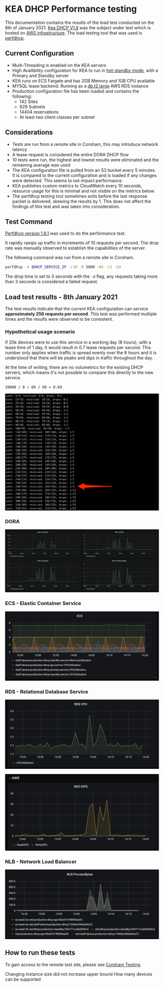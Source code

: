 # KEA DHCP Performance testing

This documentation contains the results of the load test conducted on the 8th of January 2021. 
[Kea DHCP V1.8](https://github.com/ministryofjustice/staff-device-dhcp-server/blob/main/dhcp-service/Dockerfile) was the subject under test which is hosted on [AWS infrastructure](https://github.com/ministryofjustice/staff-device-dns-dhcp-infrastructure). The load testing tool that was used is [perfdhcp](#PerfDHCP).

## Current Configuration

- Multi-Threading is enabled on the KEA servers
- High Availibility configuration for KEA to run in [hot-standby mode](https://gitlab.isc.org/isc-projects/kea/-/wikis/designs/High-Availability-Design), with a Primary and Standby server
- KEA runs on ECS Fargate and has 2GB Memory and 1GB CPU available
- MYSQL lease backend. Running as a [db.t2.large](https://aws.amazon.com/rds/instance-types/) AWS RDS instance
- Production configuration file has been loaded and contains the following:
  - 142 Sites
  - 829 Subnets
  - 14404 reservations
  - At least two client classes per subnet

## Considerations

- Tests are run from a remote site in Corsham, this may introduce network latency
- A lease request is considered the entire DORA DHCP flow
- 10 tests were run, the highest and lowest results were eliminated and the remaining average was used
- The KEA configuration file is pulled from an S3 bucket every 5 minutes. It is compared to the current configuration and is loaded if any changes were detected. This seems to not impact performance.
- KEA publishes custom metrics to CloudWatch every 10 seconds, resource usage for this is minimal and not visible on the metrics below. 
- The perfdhcp testing tool sometimes exits before the last response packet is delivered, skewing the results by 1. This does not affect the findings of this test and was taken into consideration.

## Test Command

[Perfdhcp version 1.8.1](https://kea.readthedocs.io/en/latest/man/perfdhcp.8.html) was used to do the performance test.

It rapidly ramps up traffic in increments of 10 requests per second.
The drop rate was manually observed to establish the capabilities of the server.

The following command was run from a remote site in Corsham.

```sh
perfdhcp -4 $DHCP_SERVICE_IP -r10 -R 5000 -W3 -t1 -d3
```

The drop time is set to 3 seconds with the `-d` flag, any requests taking more than 3 seconds is considered a failed request.

## Load test results - 8th January 2021

The test results indicate that the current KEA configuration can service **approximately 256 requests per second**. This test was performed multiple times and the results were observed to be consistent.

### Hypothetical usage scenario

If 20k devices were to use this service in a working day (8 hours), with a lease time of 1 day, it would result in 0.7 lease requests per second.
This number only applies when traffic is spread evenly over the 8 hours and it is understood that there will be peaks and dips in traffic throughout the day.

At the time of writing, there are no volumetrics for the existing DHCP servers, which means it's not possible to compare this directly to the new service.

```
20000 / 8 / 60 / 60 = 0.69
```

![ECS](images/performance_testing/test_results.png)

### DORA

![DORA](images/performance_testing/dora.png)

### ECS - Elastic Container Service

![ECS](images/performance_testing/ecs.png)

### RDS - Relational Database Service

![RDS](images/performance_testing/rds_cpu.png)

![RDS](images/performance_testing/rds_iops.png)

### NLB - Network Load Balancer

![NLB](images/performance_testing/nlb.png)

## How to run these tests

To gain access to the remote test site, please see [Corsham Testing](https://github.com/ministryofjustice/staff-device-dns-dhcp-infrastructure/blob/main/documentation/corsham-test.md).


Changing instance size did not increase upper bound
How many devices can be supported
